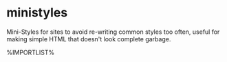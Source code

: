 # ministyles
Mini-Styles for sites to avoid re-writing common styles too often, useful for making simple HTML that doesn't look complete garbage.

<style>
@import url(https://ministyles.astolfo.gay/background+inter-font-by-default+links.css);
</style>

%IMPORTLIST%
